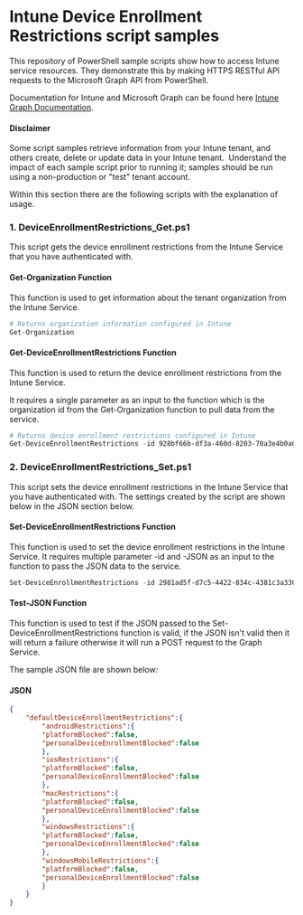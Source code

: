 # Intune Device Enrollment Restrictions script samples

This repository of PowerShell sample scripts show how to access Intune service resources.  They demonstrate this by making HTTPS RESTful API requests to the Microsoft Graph API from PowerShell.

Documentation for Intune and Microsoft Graph can be found here [Intune Graph Documentation](https://developer.microsoft.com/en-us/graph/docs/api-reference/beta/resources/intune_graph_overview).

#### Disclaimer
Some script samples retrieve information from your Intune tenant, and others create, delete or update data in your Intune tenant.  Understand the impact of each sample script prior to running it; samples should be run using a non-production or "test" tenant account. 

Within this section there are the following scripts with the explanation of usage.

### 1. DeviceEnrollmentRestrictions_Get.ps1
This script gets the device enrollment restrictions from the Intune Service that you have authenticated with.

#### Get-Organization Function
This function is used to get information about the tenant organization from the Intune Service.

```PowerShell
# Returns organization information configured in Intune
Get-Organization
```
#### Get-DeviceEnrollmentRestrictions Function
This function is used to return the device enrollment restrictions from the Intune Service.

It requires a single parameter as an input to the function which is the organization id from the Get-Organization function to pull data from the service.

```PowerShell
# Returns device enrollment restrictions configured in Intune
Get-DeviceEnrollmentRestrictions -id 928bf66b-df3a-460d-8203-70a3e4b0a067
```
### 2. DeviceEnrollmentRestrictions_Set.ps1
This script sets the device enrollment restrictions in the Intune Service that you have authenticated with. The settings created by the script are shown below in the JSON section below.

#### Set-DeviceEnrollmentRestrictions Function
This function is used to set the device enrollment restrictions in the Intune Service. It requires multiple parameter -id and -JSON as an input to the function to pass the JSON data to the service.

```PowerShell
Set-DeviceEnrollmentRestrictions -id 2981ad5f-d7c5-4422-834c-4381c3a33079 -JSON $JSON
```

#### Test-JSON Function
This function is used to test if the JSON passed to the Set-DeviceEnrollmentRestrictions function is valid, if the JSON isn't valid then it will return a failure otherwise it will run a POST request to the Graph Service.

The sample JSON file are shown below:

#### JSON

```JSON
{
    "defaultDeviceEnrollmentRestrictions":{
        "androidRestrictions":{
        "platformBlocked":false,
        "personalDeviceEnrollmentBlocked":false
        },
        "iosRestrictions":{
        "platformBlocked":false,
        "personalDeviceEnrollmentBlocked":false
        },
        "macRestrictions":{
        "platformBlocked":false,
        "personalDeviceEnrollmentBlocked":false
        },
        "windowsRestrictions":{
        "platformBlocked":false,
        "personalDeviceEnrollmentBlocked":false
        },
        "windowsMobileRestrictions":{
        "platformBlocked":false,
        "personalDeviceEnrollmentBlocked":false
        }
    }
}
```
